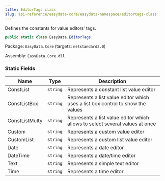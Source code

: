 ```yaml
---
title: EditorTags class
slug: api-reference/easydata-core/easydata-namespace/editortags-class
---
```


Defines the constants for value editors' tags.
```csharp
public static class EasyData.EditorTags

```
Package: `EasyData.Core` (targets: `netstandard2.0`)

Assembly: `EasyData.Core.dll`

### Static Fields

| Name | Type | Description | 
| --- | --- | --- | 
| ConstList | `string` | Represents a constant list value editor | 
| ConstListBox | `string` | Represents a list value editor which uses a list box control to show the values | 
| ConstListMulty | `string` | Represents a list value editor which allows to select several values at once | 
| Custom | `string` | Represents a custom value editor | 
| CustomList | `string` | Represents a custom list value editor | 
| Date | `string` | Represents a date editor | 
| DateTime | `string` | Represents a date/time editor | 
| Text | `string` | Represents a simple text editor | 
| Time | `string` | Represents a time editor |